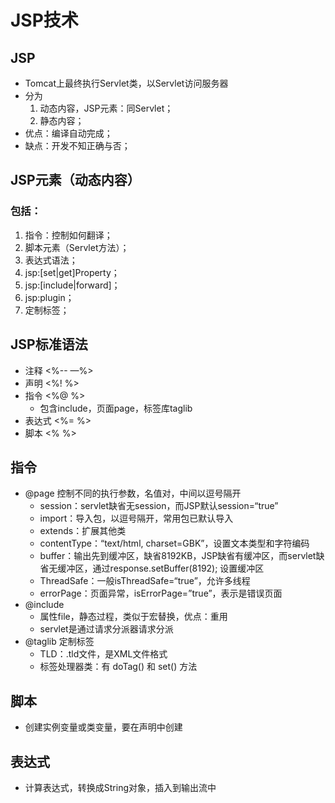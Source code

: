 # JSP技术
## JSP
* Tomcat上最终执行Servlet类，以Servlet访问服务器
* 分为
    1. 动态内容，JSP元素：同Servlet；
    2. 静态内容；
* 优点：编译自动完成；
* 缺点：开发不知正确与否；

## JSP元素（动态内容）
### 包括：
1. 指令：控制如何翻译；
2. 脚本元素（Servlet方法）；
3. 表达式语法；
4. jsp:[set|get]Property；
5. jsp:[include|forward]；
6. jsp:plugin；
7. 定制标签；

## JSP标准语法
* 注释 <%--  —%>
* 声明 <%!  %> 
* 指令 <%@  %>
    * 包含include，页面page，标签库taglib
* 表达式 <%=  %>
* 脚本 <%  %>

## 指令
* @page 控制不同的执行参数，名值对，中间以逗号隔开
    * session：servlet缺省无session，而JSP默认session=“true”
    * import：导入包，以逗号隔开，常用包已默认导入
    * extends：扩展其他类
    * contentType：“text/html, charset=GBK”，设置文本类型和字符编码
    * buffer：输出先到缓冲区，缺省8192KB，JSP缺省有缓冲区，而servlet缺省无缓冲区，通过response.setBuffer(8192); 设置缓冲区
    * ThreadSafe：一般isThreadSafe=“true”，允许多线程
    * errorPage：页面异常，isErrorPage=”true”，表示是错误页面
* @include
    * 属性file，静态过程，类似于宏替换，优点：重用
    * servlet是通过请求分派器请求分派
* @taglib 定制标签
    * TLD：.tld文件，是XML文件格式
    * 标签处理器类：有 doTag() 和 set() 方法

## 脚本
* 创建实例变量或类变量，要在声明中创建

## 表达式
* 计算表达式，转换成String对象，插入到输出流中